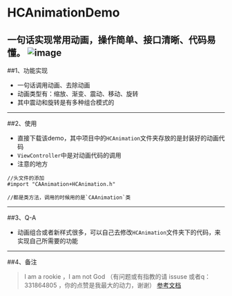 # HCAnimationDemo
一句话实现常用动画，操作简单、接口清晰、代码易懂。
![image](https://github.com/honeycao/HCAnimationDemo/blob/master/HCAnimation.gif) 
------

##1、功能实现
* 一句话调用动画、去除动画
* 动画类型有：缩放、渐变、震动、移动、旋转
* 其中震动和旋转是有多种组合模式的

-----

##2、使用
* 直接下载该demo，其中项目中的`HCAnimation`文件夹存放的是封装好的动画代码
* `ViewController`中是对动画代码的调用
* 注意的地方
```obj-c
//头文件的添加
#import "CAAnimation+HCAnimation.h"

//都是类方法，调用的时候用的是`CAAnimation`类
```

-----

##3、Q-A
* 动画组合或者新样式很多，可以自己去修改`HCAnimation`文件夹下的代码，来实现自己所需要的功能

-----

##4、备注
>I am a rookie ，I am not God （有问题或有指教的请 issuse 或者q：331864805 ，你的点赞是我最大的动力，谢谢）
[参考文档](http://www.360doc.com/content/16/0526/20/27253262_562550138.shtml)
